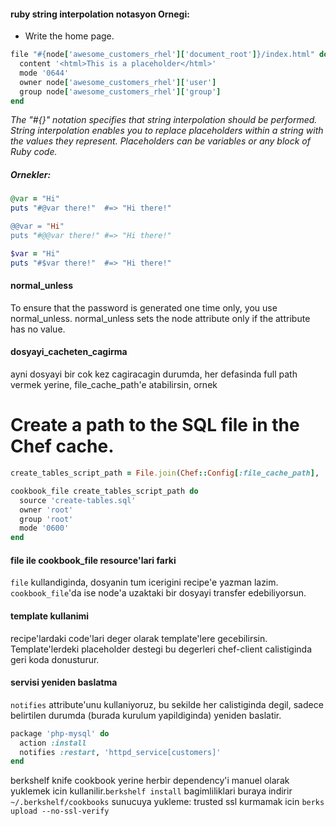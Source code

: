 #### ruby string interpolation notasyon Ornegi:

* Write the home page.
```ruby
file "#{node['awesome_customers_rhel']['document_root']}/index.html" do
  content '<html>This is a placeholder</html>'
  mode '0644'
  owner node['awesome_customers_rhel']['user']
  group node['awesome_customers_rhel']['group']
end
```
_The "#{}" notation specifies that string interpolation should be performed.
String interpolation enables you to replace placeholders within a string with
the values they represent. Placeholders can be variables or any block of Ruby
code._

##### Ornekler:
```ruby
@var = "Hi"
puts "#@var there!"  #=> "Hi there!"

@@var = "Hi"
puts "#@@var there!" #=> "Hi there!"

$var = "Hi"
puts "#$var there!"  #=> "Hi there!"
```

#### normal_unless
To ensure that the password is generated one time only, you use normal_unless.
normal_unless sets the node attribute only if the attribute has no value.

#### dosyayi_cacheten_cagirma
ayni dosyayi bir cok kez cagiracagin durumda, her defasinda full path vermek
yerine, file_cache_path'e atabilirsin, ornek

# Create a path to the SQL file in the Chef cache.
```ruby
create_tables_script_path = File.join(Chef::Config[:file_cache_path], 'create-tables.sql')

cookbook_file create_tables_script_path do
  source 'create-tables.sql'
  owner 'root'
  group 'root'
  mode '0600'
end
```

#### file ile cookbook_file resource'lari farki
`file` kullandiginda, dosyanin tum icerigini recipe'e yazman lazim.
`cookbook_file`'da ise node'a uzaktaki bir dosyayi transfer edebiliyorsun.

#### template kullanimi
recipe'lardaki code'lari deger olarak template'lere gecebilirsin.
Template'lerdeki placeholder destegi bu degerleri chef-client calistiginda geri
koda donusturur.

#### servisi yeniden baslatma
`notifies` attribute'unu kullaniyoruz, bu sekilde her calistiginda degil,
sadece belirtilen durumda (burada kurulum yapildiginda) yeniden baslatir.

```ruby
package 'php-mysql' do
  action :install
  notifies :restart, 'httpd_service[customers]'
end
```

berkshelf knife cookbook yerine herbir dependency'i manuel olarak yuklemek icin
kullanilir.`berkshelf install` bagimliliklari buraya indirir `~/.berkshelf/cookbooks`
sunucuya yukleme: trusted ssl kurmamak icin `berks upload --no-ssl-verify`


